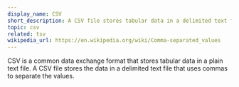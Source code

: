 ```yaml
---
display_name: CSV
short_description: A CSV file stores tabular data in a delimited text file that uses commas to separate the values.
topic: csv
related: tsv
wikipedia_url: https://en.wikipedia.org/wiki/Comma-separated_values
---
```

CSV is a common data exchange format that stores tabular data in a plain text file. A CSV file stores the data in a delimited text file that uses commas to separate the values.
